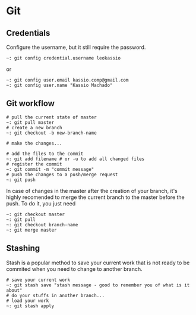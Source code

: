 # Git

## Credentials
Configure the username, but it still require the password.
```shell
~: git config credential.username leokassio
```
or
```shell
~: git config user.email kassio.comp@gmail.com
~: git config user.name "Kassio Machado" 
```


## Git workflow
```shell
# pull the current state of master
~: git pull master
# create a new branch
~: git checkout -b new-branch-name

# make the changes...

# add the files to the commit
~: git add filename # or -u to add all changed files
# register the commit
~: git commit -m "commit message"
# push the changes to a push/merge request
~: git push
```

In case of changes in the master after the creation of your branch, 
it's highly recomended to merge the current branch to the master before the push. 
To do it, you just need
```shell
~: git checkout master
~: git pull
~: git checkout branch-name
~: git merge master
```

## Stashing
Stash is a popular method to save your current work that is not ready to be commited when you need to change to another branch.
```shell
# save your current work
~: git stash save "stash message - good to remember you of what is it about"
# do your stuffs in another branch...
# load your work
~: git stash apply
```
